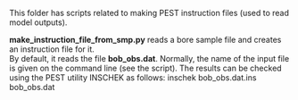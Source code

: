 This folder has scripts related to making PEST instruction files (used to read model outputs).

__make_instruction_file_from_smp.py__ reads a bore sample file and creates an instruction file for it. <br />
By default, it reads the file __bob_obs.dat__. Normally, the name of the input file is given on the command line (see the script).
The results can be checked using the PEST utility INSCHEK as follows: inschek bob_obs.dat.ins bob_obs.dat

